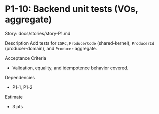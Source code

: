 # P1-10: Backend unit tests (VOs, aggregate)

Story: docs/stories/story-P1.md

Description
Add tests for `ISRC`, `ProducerCode` (shared-kernel), `ProducerId` (producer-domain), and `Producer` aggregate.

Acceptance Criteria
- Validation, equality, and idempotence behavior covered.

Dependencies
- P1-1, P1-2

Estimate
- 3 pts
